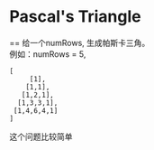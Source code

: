 # Pascal's Triangle
==
给一个numRows, 生成帕斯卡三角。<br>
例如：numRows = 5,
```
[
     [1],
    [1,1],
   [1,2,1],
  [1,3,3,1],
 [1,4,6,4,1]
]
```
这个问题比较简单